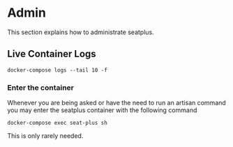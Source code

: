 # Admin

This section explains how to administrate seatplus.

## Live Container Logs

``` shell
docker-compose logs --tail 10 -f
```

### Enter the container

Whenever you are being asked or have the need to run an artisan command
you may enter the seatplus container with the following command

``` shell
docker-compose exec seat-plus sh
```

This is only rarely needed.